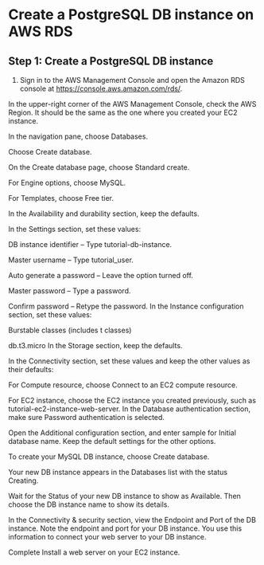 # Create a PostgreSQL DB instance on AWS RDS

## Step 1: Create a PostgreSQL DB instance
1. Sign in to the AWS Management Console and open the Amazon RDS console at https://console.aws.amazon.com/rds/.

In the upper-right corner of the AWS Management Console, check the AWS Region. It should be the same as the one where you created your EC2 instance.

In the navigation pane, choose Databases.

Choose Create database.

On the Create database page, choose Standard create.

For Engine options, choose MySQL.

For Templates, choose Free tier.

In the Availability and durability section, keep the defaults.

In the Settings section, set these values:

DB instance identifier – Type tutorial-db-instance.

Master username – Type tutorial_user.

Auto generate a password – Leave the option turned off.

Master password – Type a password.

Confirm password – Retype the password.
In the Instance configuration section, set these values:

Burstable classes (includes t classes)

db.t3.micro
In the Storage section, keep the defaults.

In the Connectivity section, set these values and keep the other values as their defaults:

For Compute resource, choose Connect to an EC2 compute resource.

For EC2 instance, choose the EC2 instance you created previously, such as tutorial-ec2-instance-web-server.
In the Database authentication section, make sure Password authentication is selected.

Open the Additional configuration section, and enter sample for Initial database name. Keep the default settings for the other options.

To create your MySQL DB instance, choose Create database.

Your new DB instance appears in the Databases list with the status Creating.

Wait for the Status of your new DB instance to show as Available. Then choose the DB instance name to show its details.

In the Connectivity & security section, view the Endpoint and Port of the DB instance.
Note the endpoint and port for your DB instance. You use this information to connect your web server to your DB instance.

Complete Install a web server on your EC2 instance.